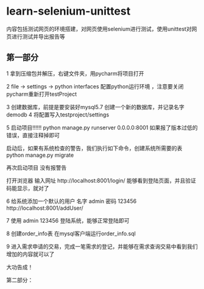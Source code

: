 # learn-selenium-unittest
内容包括测试网页的环境搭建，对网页使用selenium进行测试，使用unittest对网页进行测试并导出报告等

## 第一部分
1 拿到压缩包并解压，右键文件夹，用pycharm将项目打开

2 file -> settings -> python interfaces 配置python运行环境 ，注意要关闭pycharm重新打开testProject

3 创建数据库，前提是要安装好mysql5.7 创建一个新的数据库，并记录名字 demodb
4 将配置写入testproject/settings

5 启动项目!!!!!!
python manage.py runserver 0.0.0.0:8001
如果报了版本过低的错误，直接注释掉即可

启动后，如果有系统检查的警告，我们执行如下命令，创建系统所需要的表
python manage.py migrate

再次启动项目 没有报警告

  打开浏览器 输入网址 http://localhost:8001/login/ 能够看到登陆页面，并且验证码能显示，就对了

6 给系统添加一个默认的用户 名字 admin 密码 123456
http://localhost:8001/addUser/

7 使用 admin 123456 登陆系统，能够正常登陆即可

8 创建order_info表 在mysql客户端运行order_info.sql

9 进入需求申请的交易，完成一笔需求的登记，并能够在需求查询交易中看到我们增加的内容就可以了

大功告成！

第二部分：



